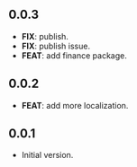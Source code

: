 ## 0.0.3

 - **FIX**: publish.
 - **FIX**: publish issue.
 - **FEAT**: add finance package.

## 0.0.2

 - **FEAT**: add more localization.

## 0.0.1

- Initial version.
